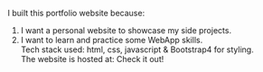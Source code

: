 

I built this portfolio website because: <br/>
1) I want a personal website to showcase my side projects. <br/>
2) I want to learn and practice some WebApp skills. <br/>
Tech stack used: html, css, javascript & Bootstrap4 for styling. <br/>
The website is hosted at: <coming soon>  Check it out! <br/>
